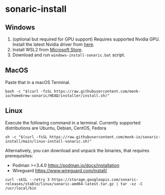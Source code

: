 # sonaric-install

## Windows

1. (optional but required for GPU support) Requires supported Nvidia GPU. Install the latest Nvidia driver from [here](https://www.nvidia.com/Download/index.aspx).
2. Install WSL2 from [Microsoft Store](https://aka.ms/wslstorepage).
3. Download and run `windows-install-sonaric.bat` script.

## MacOS

Paste that in a macOS Terminal.

```
bash -c "$(curl -fsSL https://raw.githubusercontent.com/monk-io/homebrew-sonaric/HEAD/installer/install.sh)"
```

## Linux

Execute the following command in a terminal.
Currently supported distributions are Ubuntu, Debian, CentOS, Fedora

```
sh -c "$(curl -fsSL https://raw.githubusercontent.com/monk-io/sonaric-install/main/linux-install-sonaric.sh)"
```

Alternatively, you can download and unpack the binaries, that requires prerequisites:

* Podman >=3.4.0 https://podman.io/docs/installation
* Wireguard https://www.wireguard.com/install/

```
curl -skSL --retry 3 https://storage.googleapis.com/sonaric-releases/stable/linux/sonaric-amd64-latest.tar.gz | tar -xz -C /usr/local/bin
```
